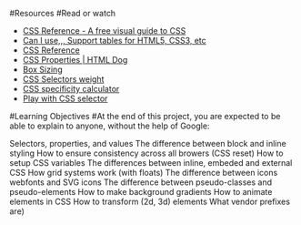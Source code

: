 #Resources
#Read or watch

- [CSS Reference - A free visual guide to CSS](https://intranet.aluswe.com/rltoken/_ktDSjqTMRt3pFaxKYjpmA)
- [Can I use,,, Support tables for HTML5, CSS3, etc](https://intranet.aluswe.com/rltoken/9AX9sdvpIcezSuBnKttlrg)
- [CSS Reference](https://intranet.aluswe.com/rltoken/u0-SOhRQ9dSBO9sUs-NAmw)
- [CSS Properties | HTML Dog](https://intranet.aluswe.com/rltoken/WhK8mrHj9dcxtdnNV--xFQ)
- [Box Sizing](https://intranet.aluswe.com/rltoken/f74EkDxPwhBsrHymBIiViw)
- [CSS Selectors weight](https://intranet.aluswe.com/rltoken/XcIeEQUndfYjwgv6aDbkYA)
- [CSS specificity calculator](https://intranet.aluswe.com/rltoken/dvVMkmdO3jJj3TYacFJXkw)
- [Play with CSS selector](https://intranet.aluswe.com/rltoken/HhhSyJNnNQPrxzuyDSMAjA)

#Learning Objectives
#At the end of this project, you are expected to be able to explain to anyone, without the help of Google:

Selectors, properties, and values
The difference between block and inline styling
How to ensure consistency across all browers (CSS reset)
How to setup CSS variables
The differences between inline, embeded and external CSS
How grid systems work (with floats)
The difference between icons webfonts and SVG icons
The difference between pseudo-classes and pseudo-elements
How to make background gradients
How to animate elements in CSS
How to transform (2d, 3d) elements
What vendor prefixes are)
